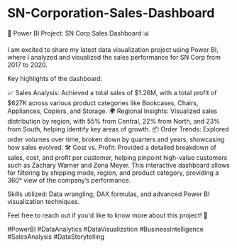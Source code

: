 # SN-Corporation-Sales-Dashboard

🚀 Power BI Project: SN Corp Sales Dashboard 📊

I am excited to share my latest data visualization project using Power BI, where I analyzed and visualized the sales performance for SN Corp from 2017 to 2020.

Key highlights of the dashboard:

📈 Sales Analysis: Achieved a total sales of $1.26M, with a total profit of $627K across various product categories like Bookcases, Chairs, Appliances, Copiers, and Storage.
🌍 Regional Insights: Visualized sales distribution by region, with 55% from Central, 22% from North, and 23% from South, helping identify key areas of growth.
📦 Order Trends: Explored order volumes over time, broken down by quarters and years, showcasing how sales evolved.
🛠 Cost vs. Profit: Provided a detailed breakdown of sales, cost, and profit per customer, helping pinpoint high-value customers such as Zachary Warner and Zona Meyer.
This interactive dashboard allows for filtering by shipping mode, region, and product category, providing a 360° view of the company’s performance.

Skills utilized: Data wrangling, DAX formulas, and advanced Power BI visualization techniques.

Feel free to reach out if you'd like to know more about this project! 📩

#PowerBI #DataAnalytics #DataVisualization #BusinessIntelligence #SalesAnalysis #DataStorytelling
